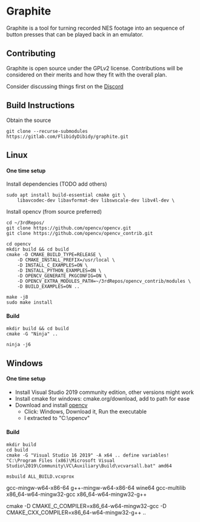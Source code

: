 Graphite
========

Graphite is a tool for turning recorded NES footage into an sequence of button
presses that can be played back in an emulator. 

Contributing
------------
Graphite is open source under the GPLv2 license. Contributions will be
considered on their merits and how they fit with the overall plan.

Consider discussing things first on the [Discord](https://discord.gg/kpYYyw8B5P)

Build Instructions
------------------

Obtain the source

```
git clone --recurse-submodules https://gitlab.com/FlibidyDibidy/graphite.git
```

Linux
-----
#### One time setup
Install dependencies (TODO add others)
```
sudo apt install build-essential cmake git \
    libavcodec-dev libavformat-dev libswscale-dev libv4l-dev \
```


Install opencv (from source preferred)
```
cd ~/3rdRepos/
git clone https://github.com/opencv/opencv.git
git clone https://github.com/opencv/opencv_contrib.git

cd opencv
mkdir build && cd build
cmake -D CMAKE_BUILD_TYPE=RELEASE \
    -D CMAKE_INSTALL_PREFIX=/usr/local \
    -D INSTALL_C_EXAMPLES=ON \
    -D INSTALL_PYTHON_EXAMPLES=ON \
    -D OPENCV_GENERATE_PKGCONFIG=ON \
    -D OPENCV_EXTRA_MODULES_PATH=~/3rdRepos/opencv_contrib/modules \
    -D BUILD_EXAMPLES=ON ..

make -j8
sudo make install
```

#### Build
```
mkdir build && cd build
cmake -G "Ninja" ..
```

```
ninja -j6
```

Windows
-------
#### One time setup
- Install Visual Studio 2019 community edition, other versions might work
- Install cmake for windows: cmake.org/download, add to path for ease
- Download and install [opencv](https://opencv.org/releases/)
    - Click: Windows, Download it, Run the executable
    - I extracted to "C:\opencv"

#### Build
```
mkdir build
cd build
cmake -G "Visual Studio 16 2019" -A x64 .. define variables!
"C:\Program Files (x86)\Microsoft Visual Studio\2019\Community\VC\Auxiliary\Build\vcvarsall.bat" amd64
```


```
msbuild ALL_BUILD.vcxprox
```


gcc-mingw-w64-x86-64 g++-mingw-w64-x86-64 wine64 gcc-multilib
x86_64-w64-mingw32-gcc
x86_64-w64-mingw32-g++

cmake -D CMAKE_C_COMPILER=x86_64-w64-mingw32-gcc -D CMAKE_CXX_COMPILER=x86_64-w64-mingw32-g++ ..
